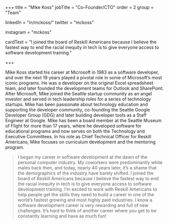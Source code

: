 +++
  title = "Mike Koss"
  jobTitle = "Co-Founder/CTO"
  order = 2
  group = "Team"

  linkedIn = "in/mckoss/"
  twitter = "mckoss"
  
  instagram = "mckoss"

  cardText = "I joined the board of Reskill Americans because I believe the fastest way to end the racial inequity in tech is to give everyone access to software development training."

  +++

  Mike Koss started his career at Microsoft in 1983 as a software developer, and over the next 19 years played a pivotal role in some of Microsoft’s most iconic programs. He was a developer on the original Excel spreadsheet team, and later founded the development teams for Outlook and SharePoint. After Microsoft, Mike joined the Seattle startup community as an angel investor and served in tech leadership roles for a series of technology startups. Mike has been passionate about technology education and supporting the developer community, co-founding the Seattle Google Developer Group (GDG) and later building developer tools as a Staff Engineer at Google. Mike has been a board member at the Seattle Museum of Flight for more than 17 years, where he developed software for educational programs and now serves on both the Technology and Executive Committees. In his role as Chief Technical Officer for Reskill Americans, Mike focuses on curriculum development and the mentoring program.

  > I began my career in software development at the dawn of the personal computer industry. My coworkers were predominantly white males back then, and today, nearly 40 years later, it’s a shame that the demographics of the industry have barely shifted. I joined the board of Reskill Americans because I believe the fastest way to end the racial inequity in tech is to give everyone access to software development training. I’m excited to work with Reskill Americans to help people get the skills they need to build a career in one of the world’s fastest growing and most highly paid industries. I know a software development career is very rewarding and full of new challenges. It’s hard to think of another career where you get to be constantly learning and have as much fun!
